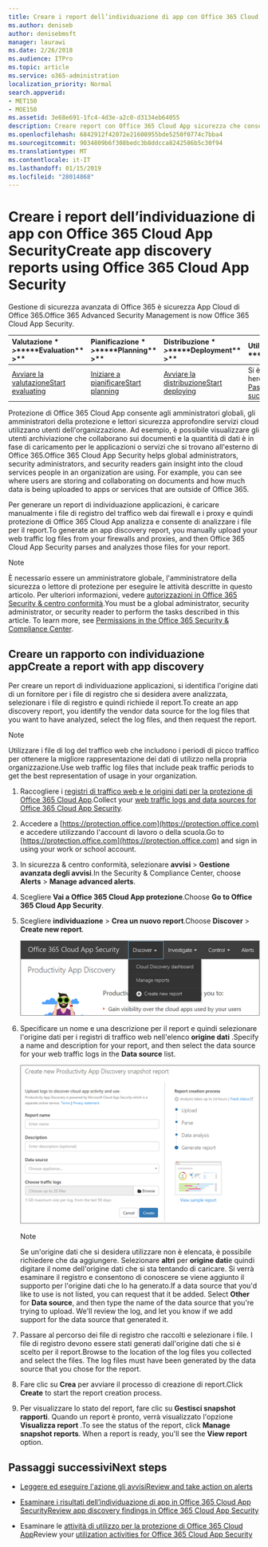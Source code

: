 ```yaml
---
title: Creare i report dell’individuazione di app con Office 365 Cloud App Security
ms.author: deniseb
author: denisebmsft
manager: laurawi
ms.date: 2/26/2018
ms.audience: ITPro
ms.topic: article
ms.service: o365-administration
localization_priority: Normal
search.appverid:
- MET150
- MOE150
ms.assetid: 3e68e691-1fc4-4d3e-a2c0-d3134eb64055
description: Creare report con Office 365 Cloud App sicurezza che consentono di comprendere come vengono utilizzati gli utenti dell'organizzazione Office 365 e altre applicazioni.
ms.openlocfilehash: 6842912f42072e21608955bde5250f0774c7bba4
ms.sourcegitcommit: 9034809b6f308bedc3b8ddcca8242586b5c30f94
ms.translationtype: MT
ms.contentlocale: it-IT
ms.lasthandoff: 01/15/2019
ms.locfileid: "28014868"
---
```

# <a name="create-app-discovery-reports-using-office-365-cloud-app-security"></a><span data-ttu-id="63c2b-103">Creare i report dell’individuazione di app con Office 365 Cloud App Security</span><span class="sxs-lookup"><span data-stu-id="63c2b-103">Create app discovery reports using Office 365 Cloud App Security</span></span>

<span data-ttu-id="63c2b-104">Gestione di sicurezza avanzata di Office 365 è sicurezza App Cloud di Office 365.</span><span class="sxs-lookup"><span data-stu-id="63c2b-104">Office 365 Advanced Security Management is now Office 365 Cloud App Security.</span></span>
  
|<span data-ttu-id="63c2b-105">Valutazione \* *\>*\*</span><span class="sxs-lookup"><span data-stu-id="63c2b-105">\*\*\*\*Evaluation\*\* \>\*\*</span></span>|<span data-ttu-id="63c2b-106">Pianificazione \* *\>*\*</span><span class="sxs-lookup"><span data-stu-id="63c2b-106">\*\*\*\*Planning\*\* \>\*\*</span></span>|<span data-ttu-id="63c2b-107">Distribuzione \* *\>*\*</span><span class="sxs-lookup"><span data-stu-id="63c2b-107">\*\*\*\*Deployment\*\* \>\*\*</span></span>|<span data-ttu-id="63c2b-108">Utilizzo \* \* \*</span><span class="sxs-lookup"><span data-stu-id="63c2b-108">\*\*\*\*Utilization\*\*\*\*</span></span>|
|:-----|:-----|:-----|:-----|
|[<span data-ttu-id="63c2b-109">Avviare la valutazione</span><span class="sxs-lookup"><span data-stu-id="63c2b-109">Start evaluating</span></span>](office-365-cas-overview.md) <br/> |[<span data-ttu-id="63c2b-110">Iniziare a pianificare</span><span class="sxs-lookup"><span data-stu-id="63c2b-110">Start planning</span></span>](get-ready-for-office-365-cas.md) <br/> |[<span data-ttu-id="63c2b-111">Avviare la distribuzione</span><span class="sxs-lookup"><span data-stu-id="63c2b-111">Start deploying</span></span>](turn-on-office-365-cas.md) <br/> |<span data-ttu-id="63c2b-112">Si è seguito!</span><span class="sxs-lookup"><span data-stu-id="63c2b-112">You are here!</span></span>  <br/> [<span data-ttu-id="63c2b-113">Passaggi successivi</span><span class="sxs-lookup"><span data-stu-id="63c2b-113">Next steps</span></span>](#next-steps) <br/> |
   
<span data-ttu-id="63c2b-p101">Protezione di Office 365 Cloud App consente agli amministratori globali, gli amministratori della protezione e lettori sicurezza approfondire servizi cloud utilizzano utenti dell'organizzazione. Ad esempio, è possibile visualizzare gli utenti archiviazione che collaborano sui documenti e la quantità di dati è in fase di caricamento per le applicazioni o servizi che si trovano all'esterno di Office 365.</span><span class="sxs-lookup"><span data-stu-id="63c2b-p101">Office 365 Cloud App Security helps global administrators, security administrators, and security readers gain insight into the cloud services people in an organization are using. For example, you can see where users are storing and collaborating on documents and how much data is being uploaded to apps or services that are outside of Office 365.</span></span>
  
<span data-ttu-id="63c2b-116">Per generare un report di individuazione applicazioni, è caricare manualmente i file di registro del traffico web dai firewall e i proxy e quindi protezione di Office 365 Cloud App analizza e consente di analizzare i file per il report.</span><span class="sxs-lookup"><span data-stu-id="63c2b-116">To generate an app discovery report, you manually upload your web traffic log files from your firewalls and proxies, and then Office 365 Cloud App Security parses and analyzes those files for your report.</span></span>
  
> [!NOTE]
> <span data-ttu-id="63c2b-p102">È necessario essere un amministratore globale, l'amministratore della sicurezza o lettore di protezione per eseguire le attività descritte in questo articolo. Per ulteriori informazioni, vedere [autorizzazioni in Office 365 Security &amp; centro conformità](permissions-in-the-security-and-compliance-center.md).</span><span class="sxs-lookup"><span data-stu-id="63c2b-p102">You must be a global administrator, security administrator, or security reader to perform the tasks described in this article. To learn more, see [Permissions in the Office 365 Security &amp; Compliance Center](permissions-in-the-security-and-compliance-center.md).</span></span> 
  
## <a name="create-a-report-with-app-discovery"></a><span data-ttu-id="63c2b-119">Creare un rapporto con individuazione app</span><span class="sxs-lookup"><span data-stu-id="63c2b-119">Create a report with app discovery</span></span>

<span data-ttu-id="63c2b-120">Per creare un report di individuazione applicazioni, si identifica l'origine dati di un fornitore per i file di registro che si desidera avere analizzata, selezionare i file di registro e quindi richiede il report.</span><span class="sxs-lookup"><span data-stu-id="63c2b-120">To create an app discovery report, you identify the vendor data source for the log files that you want to have analyzed, select the log files, and then request the report.</span></span>
  
> [!NOTE]
> <span data-ttu-id="63c2b-121">Utilizzare i file di log del traffico web che includono i periodi di picco traffico per ottenere la migliore rappresentazione dei dati di utilizzo nella propria organizzazione.</span><span class="sxs-lookup"><span data-stu-id="63c2b-121">Use web traffic log files that include peak traffic periods to get the best representation of usage in your organization.</span></span> 
  
1. <span data-ttu-id="63c2b-122">Raccogliere i [registri di traffico web e le origini dati per la protezione di Office 365 Cloud App](web-traffic-logs-and-data-sources-for-ocas.md).</span><span class="sxs-lookup"><span data-stu-id="63c2b-122">Collect your [web traffic logs and data sources for Office 365 Cloud App Security](web-traffic-logs-and-data-sources-for-ocas.md).</span></span>
    
2. <span data-ttu-id="63c2b-123">Accedere a [https://protection.office.com](https://protection.office.com) e accedere utilizzando l'account di lavoro o della scuola.</span><span class="sxs-lookup"><span data-stu-id="63c2b-123">Go to [https://protection.office.com](https://protection.office.com) and sign in using your work or school account.</span></span> 
    
3. <span data-ttu-id="63c2b-124">In sicurezza &amp; centro conformità, selezionare **avvisi** \> **Gestione avanzata degli avvisi**.</span><span class="sxs-lookup"><span data-stu-id="63c2b-124">In the Security &amp; Compliance Center, choose **Alerts** \> **Manage advanced alerts**.</span></span>
    
4. <span data-ttu-id="63c2b-125">Scegliere **Vai a Office 365 Cloud App protezione**.</span><span class="sxs-lookup"><span data-stu-id="63c2b-125">Choose **Go to Office 365 Cloud App Security**.</span></span>
    
5. <span data-ttu-id="63c2b-126">Scegliere **individuazione** \> **Crea un nuovo report**.</span><span class="sxs-lookup"><span data-stu-id="63c2b-126">Choose **Discover** \> **Create new report**.</span></span>
    
    ![Nel portale di accesso client di Office 365, selezionare individuazione](media/73b5299f-94b5-49dd-a00f-154d188eb2c5.png)
  
6. <span data-ttu-id="63c2b-128">Specificare un nome e una descrizione per il report e quindi selezionare l'origine dati per i registri di traffico web nell'elenco **origine dati** .</span><span class="sxs-lookup"><span data-stu-id="63c2b-128">Specify a name and description for your report, and then select the data source for your web traffic logs in the **Data source** list.</span></span> 
    
    ![In accesso client di Office 365, selezionare individuazione \> creare nuovi report](media/22e660f0-5eb2-49fa-9fea-f88a5809a07b.png)
  
    > [!NOTE]
    > <span data-ttu-id="63c2b-p103">Se un'origine dati che si desidera utilizzare non è elencata, è possibile richiedere che da aggiungere. Selezionare **altri** per **origine dati**e quindi digitare il nome dell'origine dati che si sta tentando di caricare. Si verrà esaminare il registro e consentono di conoscere se viene aggiunto il supporto per l'origine dati che lo ha generato.</span><span class="sxs-lookup"><span data-stu-id="63c2b-p103">If a data source that you'd like to use is not listed, you can request that it be added. Select **Other** for **Data source**, and then type the name of the data source that you're trying to upload. We'll review the log, and let you know if we add support for the data source that generated it.</span></span> 
  
7. <span data-ttu-id="63c2b-p104">Passare al percorso dei file di registro che raccolti e selezionare i file. I file di registro devono essere stati generati dall'origine dati che si è scelto per il report.</span><span class="sxs-lookup"><span data-stu-id="63c2b-p104">Browse to the location of the log files you collected and select the files. The log files must have been generated by the data source that you chose for the report.</span></span>
    
8. <span data-ttu-id="63c2b-135">Fare clic su **Crea** per avviare il processo di creazione di report.</span><span class="sxs-lookup"><span data-stu-id="63c2b-135">Click **Create** to start the report creation process.</span></span> 
    
9. <span data-ttu-id="63c2b-p105">Per visualizzare lo stato del report, fare clic su **Gestisci snapshot rapporti**. Quando un report è pronto, verrà visualizzato l'opzione **Visualizza report** .</span><span class="sxs-lookup"><span data-stu-id="63c2b-p105">To see the status of the report, click **Manage snapshot reports**. When a report is ready, you'll see the **View report** option.</span></span> 
    
## <a name="next-steps"></a><span data-ttu-id="63c2b-138">Passaggi successivi</span><span class="sxs-lookup"><span data-stu-id="63c2b-138">Next steps</span></span>

- [<span data-ttu-id="63c2b-139">Leggere ed eseguire l'azione gli avvisi</span><span class="sxs-lookup"><span data-stu-id="63c2b-139">Review and take action on alerts</span></span>](review-office-365-cas-alerts.md)
    
- [<span data-ttu-id="63c2b-140">Esaminare i risultati dell’individuazione di app in Office 365 Cloud App Security</span><span class="sxs-lookup"><span data-stu-id="63c2b-140">Review app discovery findings in Office 365 Cloud App Security</span></span>](review-app-discovery-findings-in-ocas.md)
    
- <span data-ttu-id="63c2b-141">Esaminare le [attività di utilizzo per la protezione di Office 365 Cloud App](utilization-activities-for-ocas.md)</span><span class="sxs-lookup"><span data-stu-id="63c2b-141">Review your [utilization activities for Office 365 Cloud App Security](utilization-activities-for-ocas.md)</span></span>
    

